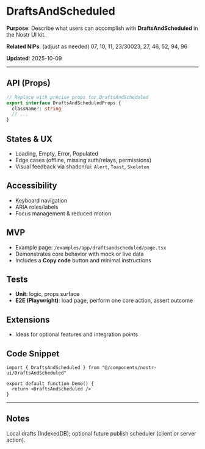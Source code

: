 # DraftsAndScheduled

**Purpose**: Describe what users can accomplish with **DraftsAndScheduled** in the Nostr UI kit.

**Related NIPs**: (adjust as needed) 07, 10, 11, 23/30023, 27, 46, 52, 94, 96

**Updated**: 2025-10-09

---

## API (Props)
```ts
// Replace with precise props for DraftsAndScheduled
export interface DraftsAndScheduledProps {
  className?: string
  // ...
}
```

## States & UX
- Loading, Empty, Error, Populated
- Edge cases (offline, missing auth/relays, permissions)
- Visual feedback via shadcn/ui: `Alert`, `Toast`, `Skeleton`

## Accessibility
- Keyboard navigation
- ARIA roles/labels
- Focus management & reduced motion

## MVP
- Example page: `/examples/app/draftsandscheduled/page.tsx`
- Demonstrates core behavior with mock or live data
- Includes a **Copy code** button and minimal instructions

## Tests
- **Unit**: logic, props surface
- **E2E (Playwright)**: load page, perform one core action, assert outcome

## Extensions
- Ideas for optional features and integration points

## Code Snippet
```tsx
import { DraftsAndScheduled } from "@/components/nostr-ui/DraftsAndScheduled"

export default function Demo() {
  return <DraftsAndScheduled />
}
```

---

## Notes
Local drafts (IndexedDB); optional future publish scheduler (client or server action).
